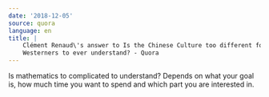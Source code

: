 ```yaml
---
date: '2018-12-05'
source: quora
language: en
title: |
    Clément Renaud\'s answer to Is the Chinese Culture too different for
    Westerners to ever understand? - Quora
---
```


Is mathematics to complicated to understand? Depends on what your goal
is, how much time you want to spend and which part you are interested
in.
